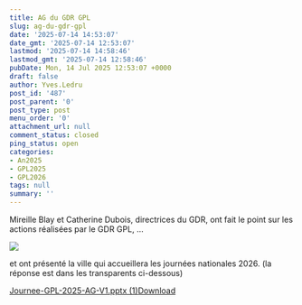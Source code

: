 ```yaml
---
title: AG du GDR GPL
slug: ag-du-gdr-gpl
date: '2025-07-14 14:53:07'
date_gmt: '2025-07-14 12:53:07'
lastmod: '2025-07-14 14:58:46'
lastmod_gmt: '2025-07-14 12:58:46'
pubDate: Mon, 14 Jul 2025 12:53:07 +0000
draft: false
author: Yves.Ledru
post_id: '487'
post_parent: '0'
post_type: post
menu_order: '0'
attachment_url: null
comment_status: closed
ping_status: open
categories:
- An2025
- GPL2025
- GPL2026
tags: null
summary: ''
---
```


Mireille Blay et Catherine Dubois, directrices du GDR, ont fait le point sur les actions réalisées par le GDR GPL, ...

![](https://gdr-gpl.cnrs.fr/wp-content/uploads/2025/07/GPL25_AG1.jpg)

et ont présenté la ville qui accueillera les journées nationales 2026. (la réponse est dans les transparents ci-dessous)

[Journee-GPL-2025-AG-V1.pptx (1)](https://gdr-gpl.cnrs.fr/wp-content/uploads/2025/07/Journee-GPL-2025-AG-V1.pptx-1.pdf)[Download](https://gdr-gpl.cnrs.fr/wp-content/uploads/2025/07/Journee-GPL-2025-AG-V1.pptx-1.pdf)
